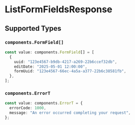 # ListFormFieldsResponse


## Supported Types

### `components.FormField[]`

```typescript
const value: components.FormField[] = [
  {
    uuid: "123e4567-b9db-4217-a269-22b6ccef32db",
    editDate: "2025-05-01 12:00:00",
    formUuid: "123e4567-66ec-4a5a-a377-22b6c38581fb",
  },
];
```

### `components.ErrorT`

```typescript
const value: components.ErrorT = {
  errorCode: 1000,
  message: "An error occurred completing your request",
};
```

